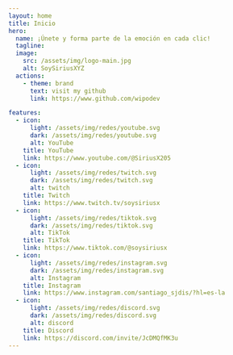 ```yaml
---
layout: home
title: Inicio
hero:
  name: ¡Únete y forma parte de la emoción en cada clic!
  tagline:
  image:
    src: /assets/img/logo-main.jpg
    alt: SoySiriusXYZ
  actions:
    - theme: brand
      text: visit my github
      link: https://www.github.com/wipodev

features:
  - icon:
      light: /assets/img/redes/youtube.svg
      dark: /assets/img/redes/youtube.svg
      alt: YouTube
    title: YouTube
    link: https://www.youtube.com/@SiriusX205
  - icon:
      light: /assets/img/redes/twitch.svg
      dark: /assets/img/redes/twitch.svg
      alt: twitch
    title: Twitch
    link: https://www.twitch.tv/soysiriusx
  - icon:
      light: /assets/img/redes/tiktok.svg
      dark: /assets/img/redes/tiktok.svg
      alt: TikTok
    title: TikTok
    link: https://www.tiktok.com/@soysiriusx
  - icon:
      light: /assets/img/redes/instagram.svg
      dark: /assets/img/redes/instagram.svg
      alt: Instagram
    title: Instagram
    link: https://www.instagram.com/santiago_sjdis/?hl=es-la
  - icon:
      light: /assets/img/redes/discord.svg
      dark: /assets/img/redes/discord.svg
      alt: discord
    title: Discord
    link: https://discord.com/invite/JcDMQfMK3u
---
```

